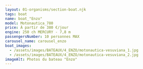 ```yaml
---
layout: 01-organisms/section-boat.njk
tags: boat
name: boat_"Enzo"
model: Motonautica_780
price: À partir de 380 €/jour
engine: 250 ch MERCURY - 7,8 m
passengersNumber: 10 personnes MAX
carousel_name: carousel_enzo
boat_images:
  - /assets/images/BATEAUX/4_ENZO/motonautica-vesuviana_1.jpg
  - /assets/images/BATEAUX/4_ENZO/motonautica-vesuviana_2.jpg
imageAlt: Photos du bateau "Enzo"
---
```

